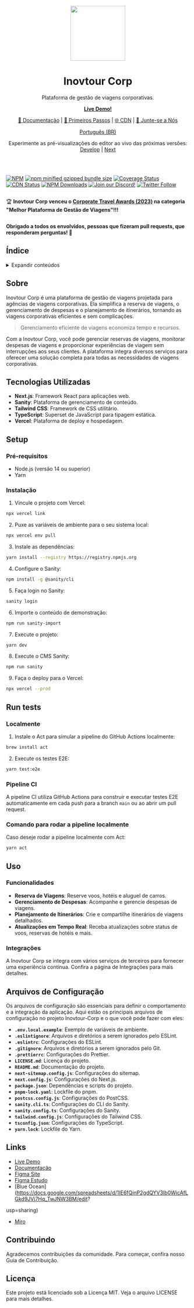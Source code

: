 <p align="center">
<img src="https://raw.githubusercontent.com/govinda777/inovtour-corp/main/public/img/logo.png" height="150">
</p>
<h1 align="center">
Inovtour Corp
</h1>
<p align="center">
Plataforma de gestão de viagens corporativas.
</p>

<p align="center">
<a href="https://inovtour-corp.vercel.app/"><b>Live Demo!</b></a>
</p>
<p align="center">
 <a href="https://inovtour-corp.docs">📖 Documentação</a> | <a href="https://inovtour-corp.docs/intro/">🚀 Primeiros Passos</a> | <a href="https://www.jsdelivr.com/package/npm/inovtour-corp">🌐 CDN</a> | <a href="https://discord.gg/AgrbSrBer3" title="Discord invite">🙌 Junte-se a Nós</a>
</p>
<p align="center">
<a href="./README.pt-BR.md">Português (BR)</a>
</p> 
<p align="center">
Experimente as pré-visualizações do editor ao vivo das próximas versões: <a href="https://develop.inovtour-corp.live/" title="Experimente a versão da branch develop da inovtour-corp.">Develop</a> | <a href="https://next.inovtour-corp.live/" title="Experimente a versão da branch next da inovtour-corp.">Next</a>
</p>

<br>
<br>

[![NPM](https://img.shields.io/npm/v/inovtour-corp)](https://www.npmjs.com/package/inovtour-corp)
[![npm minified gzipped bundle size](https://img.shields.io/bundlephobia/minzip/inovtour-corp)](https://bundlephobia.com/package/inovtour-corp)
[![Coverage Status](https://codecov.io/github/govinda777/inovtour-corp/branch/develop/graph/badge.svg)](https://app.codecov.io/github/govinda777/inovtour-corp/tree/develop)
[![CDN Status](https://img.shields.io/jsdelivr/npm/hm/inovtour-corp)](https://www.jsdelivr.com/package/npm/inovtour-corp)
[![NPM Downloads](https://img.shields.io/npm/dm/inovtour-corp)](https://www.npmjs.com/package/inovtour-corp)
[![Join our Discord!](https://img.shields.io/static/v1?message=join%20chat&color=9cf&logo=discord&label=discord)](https://discord.gg/AgrbSrBer3)
[![Twitter Follow](https://img.shields.io/badge/Social-inovtour__-blue?style=social&logo=X)](https://twitter.com/inovtour_)

<img src="./public/img/header.png" alt="" />

:trophy: **Inovtour Corp venceu o [Corporate Travel Awards (2023)](https://awards.com/corporate-travel/2023) na categoria "Melhor Plataforma de Gestão de Viagens"!!!**

<img src="./public/img/INOVTOUR_CORP.svg" alt="" />

**Obrigado a todos os envolvidos, pessoas que fizeram pull requests, que responderam perguntas! 🙏**

## Índice

<details>
<summary>Expandir conteúdos</summary>

- [Sobre](#sobre)
- [Setup](#setup)
- [Run tests](#run-tests)
- [Uso](#uso)
- [Contribuindo](#contribuindo)
- [Licença](#licença)

</details>

## Sobre

Inovtour Corp é uma plataforma de gestão de viagens projetada para agências de viagens corporativas. Ela simplifica a reserva de viagens, o gerenciamento de despesas e o planejamento de itinerários, tornando as viagens corporativas eficientes e sem complicações.

> Gerenciamento eficiente de viagens economiza tempo e recursos.

Com a Inovtour Corp, você pode gerenciar reservas de viagens, monitorar despesas de viagens e proporcionar experiências de viagem sem interrupções aos seus clientes. A plataforma integra diversos serviços para oferecer uma solução completa para todas as necessidades de viagens corporativas.

## Tecnologias Utilizadas

- **Next.js**: Framework React para aplicações web.
- **Sanity**: Plataforma de gerenciamento de conteúdo.
- **Tailwind CSS**: Framework de CSS utilitário.
- **TypeScript**: Superset de JavaScript para tipagem estática.
- **Vercel**: Plataforma de deploy e hospedagem.

## Setup

### Pré-requisitos

- Node.js (versão 14 ou superior)
- Yarn

### Instalação

1. Vincule o projeto com Vercel:

```bash
npx vercel link
```

2. Puxe as variáveis de ambiente para o seu sistema local:

```bash
npx vercel env pull
```

3. Instale as dependências:

```bash
yarn install --registry https://registry.npmjs.org
```

4. Configure o Sanity:

```bash
npm install -g @sanity/cli
```

5. Faça login no Sanity:

```bash
sanity login
```

6. Importe o conteúdo de demonstração:

```bash
npm run sanity-import
```

7. Execute o projeto:

```bash
yarn dev
```

8. Execute o CMS Sanity:

```bash
npm run sanity
```

9. Faça o deploy para o Vercel:

```bash
npx vercel --prod
```

## Run tests

### Localmente

1. Instale o Act para simular a pipeline do GitHub Actions localmente:

```bash
brew install act
```

2. Execute os testes E2E:

```bash
yarn test:e2e
```

### Pipeline CI

A pipeline CI utiliza GitHub Actions para construir e executar testes E2E automaticamente em cada push para a branch `main` ou ao abrir um pull request.

### Comando para rodar a pipeline localmente

Caso deseje rodar a pipeline localmente com Act:

```bash
yarn act
```

## Uso

### Funcionalidades

* **Reserva de Viagens**: Reserve voos, hotéis e aluguel de carros.
* **Gerenciamento de Despesas**: Acompanhe e gerencie despesas de viagens.
* **Planejamento de Itinerários**: Crie e compartilhe itinerários de viagens detalhados.
* **Atualizações em Tempo Real**: Receba atualizações sobre status de voos, reservas de hotéis e mais.

### Integrações

A Inovtour Corp se integra com vários serviços de terceiros para fornecer uma experiência contínua. Confira a página de Integrações para mais detalhes.

## Arquivos de Configuração

Os arquivos de configuração são essenciais para definir o comportamento e a integração da aplicação. Aqui estão os principais arquivos de configuração no projeto Inovtour-Corp e o que você pode fazer com eles:

- **`.env.local.example`**: Exemplo de variáveis de ambiente.
- **`.eslintignore`**: Arquivos e diretórios a serem ignorados pelo ESLint.
- **`.eslintrc`**: Configurações do ESLint.
- **`.gitignore`**: Arquivos e diretórios a serem ignorados pelo Git.
- **`.prettierrc`**: Configurações do Prettier.
- **`LICENSE.md`**: Licença do projeto.
- **`README.md`**: Documentação do projeto.
- **`next-sitemap.config.js`**: Configurações do sitemap.
- **`next.config.js`**: Configurações do Next.js.
- **`package.json`**: Dependências e scripts do projeto.
- **`pnpm-lock.yaml`**: Lockfile do pnpm.
- **`postcss.config.js`**: Configurações do PostCSS.
- **`sanity.cli.ts`**: Configurações do CLI do Sanity.
- **`sanity.config.ts`**: Configurações do Sanity.
- **`tailwind.config.js`**: Configurações do Tailwind CSS.
- **`tsconfig.json`**: Configurações do TypeScript.
- **`yarn.lock`**: Lockfile do Yarn.

## Links

- [Live Demo](https://inovtour-corp.vercel.app/)
- [Documentação](https://inovtour-corp.docs)
- [Figma Site](https://www.figma.com/design/pjuPkngqXmwDqPl5W3UU1y/Inovtour?node-id=94-434&t=gm8OsOSOTa1JeJKn-1)
- [Figma Estudo](https://www.figma.com/file/eQNyCKBenlZYG1sXA03t5n/Inovtour---desk-research?type=whiteboard&node-id=0%3A1&t=HJ4fZZLiCpHuahNk-1)
- [Blue Ocean](https://docs.google.com/spreadsheets/d/1IE6fQinP2gdQYV3Ib0WicAfLGkd9JVj7Hq_TwJNW3BM/edit?

usp=sharing)
- [Miro](https://miro.com/app/board/uXjVKRVfwCk=/)

## Contribuindo

Agradecemos contribuições da comunidade. Para começar, confira nosso Guia de Contribuição.

## Licença

Este projeto está licenciado sob a Licença MIT. Veja o arquivo LICENSE para mais detalhes.